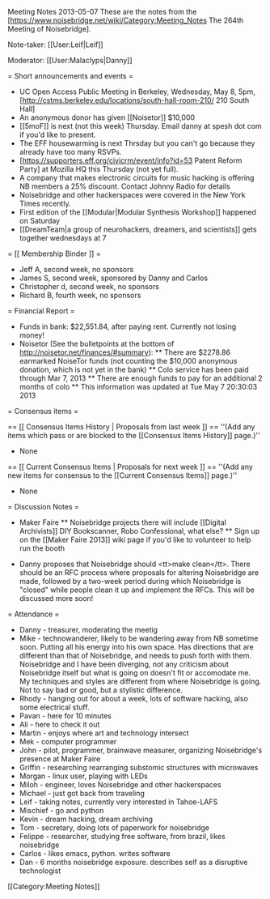 Meeting Notes 2013-05-07 
 These are the notes from the [https://www.noisebridge.net/wiki/Category:Meeting_Notes The 264th Meeting of Noisebridge].

Note-taker: [[User:Leif|Leif]]

Moderator: [[User:Malaclyps|Danny]]
 
= Short announcements and events =
* UC Open Access Public Meeting in Berkeley, Wednesday, May 8, 5pm, [http://cstms.berkeley.edu/locations/south-hall-room-210/ 210 South Hall]
* An anonymous donor has given [[Noisetor]] $10,000
* [[5moF]] is next (not this week) Thursday. Email danny at spesh dot com if you'd like to present.
* The EFF housewarming is next Thrsday but you can't go because they already have too many RSVPs.
* [https://supporters.eff.org/civicrm/event/info?id=53 Patent Reform Party] at Mozilla HQ this Thursday (not yet full).
* A company that makes electronic circuits for music hacking is offering NB members a 25% discount. Contact Johnny Radio for details
* Noisebridge and other hackerspaces were covered in the New York Times recently.
* First edition of the [[Modular|Modular Synthesis Workshop]] happened on Saturday
* [[DreamTeam|a group of neurohackers, dreamers, and scientists]] gets together wednesdays at 7

= [[ Membership Binder ]] =
* Jeff A, second week, no sponsors
* James S, second week, sponsored by Danny and Carlos
* Christopher d, second week, no sponsors
* Richard B, fourth week, no sponsors

= Financial Report =
* Funds in bank: $22,551.84, after paying rent. Currently not losing money!
* Noisetor (See the bulletpoints at the bottom of http://noisetor.net/finances/#summary):
** There are $2278.86 earmarked NoiseTor funds (not counting the $10,000 anonymous donation, which is not yet in the bank)
** Colo service has been paid through Mar 7, 2013
** There are enough funds to pay for an additional 2 months of colo
** This information was updated at Tue May 7 20:30:03 2013

= Consensus items =

== [[ Consensus Items History | Proposals from last week ]] ==
''(Add any items which pass or are blocked to the [[Consensus Items History]] page.)''
* None

== [[ Current Consensus Items | Proposals for next week ]] ==
''(Add any new items for consensus to the [[Current Consensus Items]] page.)''
* None

= Discussion Notes =

* Maker Faire
** Noisebridge projects there will include [[Digital Archivists]] DIY Bookscanner, Robo Confessional, what else?
** Sign up on the [[Maker Faire 2013]] wiki page if you'd like to volunteer to help run the booth

* Danny proposes that Noisebridge should &lt;tt>make clean&lt;/tt>. There should be an RFC process where proposals for altering Noisebridge are made, followed by a two-week period during which Noisebridge is "closed" while people clean it up and implement the RFCs. This will be discussed more soon!

= Attendance =
* Danny - treasurer, moderating the meetig
* Mike - technowanderer, likely to be wandering away from NB sometime soon. Putting all his energy into his own space. Has directions that are different than that of Noisebridge, and needs to push forth with them. Noisebridge and I have been diverging, not any criticism about Noisebridge itself but what is going on doesn't fit or accomodate me. My techniques and styles are different from where Noisebridge is going. Not to say bad or good, but a stylistic difference.
* Rhody - hanging out for about a week, lots of software hacking, also some electrical stuff. 
* Pavan - here for 10 minutes
* Ali - here to check it out
* Martin - enjoys where art and technology intersect
* Mek - computer programmer
* John - pilot, programmer, brainwave measurer, organizing Noisebridge's presence at Maker Faire
* Griffin - researching rearranging substomic structures with microwaves
* Morgan - linux user, playing with LEDs
* Miloh - engineer, loves Noisebridge and other hackerspaces
* Michael - just got back from traveling
* Leif - taking notes, currently very interested in Tahoe-LAFS
* Mischief - go and python
* Kevin - dream hacking, dream archiving
* Tom - secretary, doing lots of paperwork for noisebridge
* Felippe - researcher, studying free software, from brazil, likes noisebridge
* Carlos - likes emacs, python. writes software
* Dan - 6 months noisebridge exposure. describes self as a disruptive technologist

[[Category:Meeting Notes]]